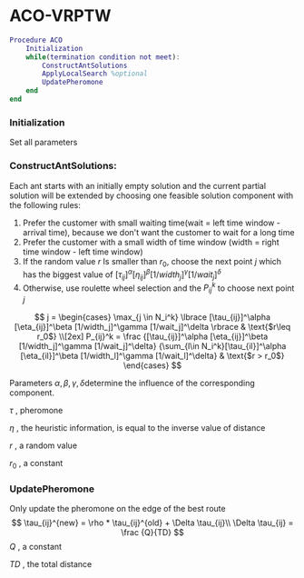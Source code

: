 # ACO-VRPTW

```matlab
Procedure ACO
	Initialization
	while(termination condition not meet):
		ConstructAntSolutions
		ApplyLocalSearch %optional
		UpdatePheromone
	end
end
```

### Initialization

Set all parameters

### ConstructAntSolutions:

Each ant starts with an initially empty solution and the current partial solution will be extended by choosing one feasible solution component with the following rules:

1. Prefer the customer with small waiting time(wait = left time window - arrival time), because we don't want the customer to wait for a long time
2. Prefer the customer with a small width of time window (width = right time window - left time window)
3. If the random value $r$ Is smaller than $r_0$, choose the next point $j$ which has the biggest value of $[\tau_{ij}]^\alpha [\eta_{ij}]^\beta [1/width_j]^\gamma [1/wait_j]^\delta$​​ 
4. Otherwise, use roulette wheel selection and the $P_{ij}^k$ to choose next point $j$​​ 


$$
j = 
	\begin{cases}
		\max_{j \in N_i^k} \lbrace [\tau_{ij}]^\alpha [\eta_{ij}]^\beta [1/width_j]^\gamma [1/wait_j]^\delta \rbrace & \text{$r\leq r_0$} \\[2ex]
		P_{ij}^k = \frac
		{[\tau_{ij}]^\alpha [\eta_{ij}]^\beta [1/width_j]^\gamma [1/wait_j]^\delta}
		{\sum_{l\in N_i^k}[\tau_{il}]^\alpha [\eta_{il}]^\beta [1/width_l]^\gamma [1/wait_l]^\delta} & \text{$r > r_0$}
	\end{cases}
$$

Parameters $\alpha, \beta, \gamma, \delta$​​ determine the influence of the corresponding component.

$\tau$​ , pheromone 

$\eta$​ , the heuristic information, is equal to the inverse value of distance

$r$​ , a random value

$r_0$ , a constant

### UpdatePheromone

Only update the pheromone on the edge of the best route
$$
\tau_{ij}^{new} = \rho * \tau_{ij}^{old} + \Delta \tau_{ij}\\
\Delta \tau_{ij} = \frac {Q}{TD}
$$
$Q$​ , a constant

$TD$ , the total distance
